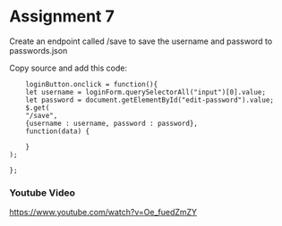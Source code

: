 # Assignment 7
Create an endpoint called /save to save the username and password to passwords.json

Copy source and add this code:
```
    loginButton.onclick = function(){
    let username = loginForm.querySelectorAll("input")[0].value;
    let password = document.getElementById("edit-password").value;
    $.get(
    "/save",
    {username : username, password : password},
    function(data) {
       
    }
);
  
};
```
### Youtube Video
https://www.youtube.com/watch?v=Oe_fuedZmZY
